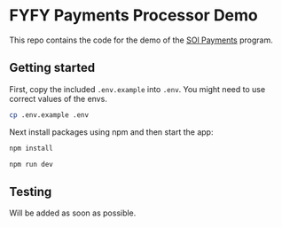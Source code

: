 # FYFY Payments Processor Demo

This repo contains the code for the demo of the [SOl Payments](https://github.com/fyfylian/solana-payment-processor) program.

## Getting started

First, copy the included `.env.example` into `.env`.  You might need to use correct values of the envs.

```sh
cp .env.example .env
```

Next install packages using npm and then start the app:

```sh
npm install

npm run dev
```

## Testing

Will be added as soon as possible.
